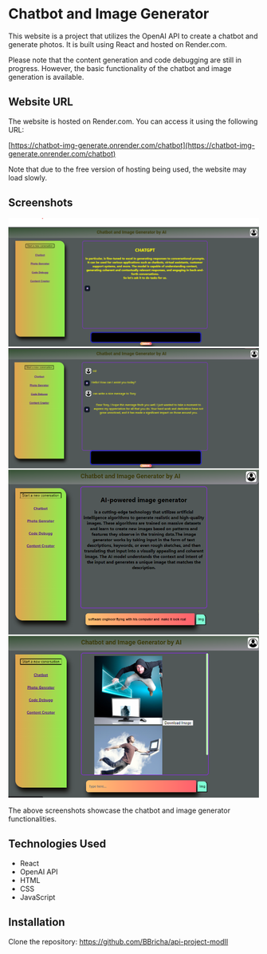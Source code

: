 # Chatbot and Image Generator

This website is a project that utilizes the OpenAI API to create a chatbot and generate photos. It is built using React and hosted on Render.com.

Please note that the content generation and code debugging are still in progress. However, the basic functionality of the chatbot and image generation is available.

## Website URL

The website is hosted on Render.com. You can access it using the following URL:

[https://chatbot-img-generate.onrender.com/chatbot](https://chatbot-img-generate.onrender.com/chatbot)

Note that due to the free version of hosting being used, the website may load slowly.

## Screenshots
<div><img src="./assets/chatbot.png" alt="Screenshot 1" width="503">
<img src="./assets/TonyChatbot.png" alt="Screenshot 2" width="503"></div>
<div><img src="./assets/imgGenarator.png" alt="Screenshot 3" width="503">
<img src="./assets/imgDemo.png" alt="Screenshot 4" width="503">

</div>


The above screenshots showcase the chatbot and image generator functionalities.

## Technologies Used

- React
- OpenAI API
- HTML
- CSS
- JavaScript

## Installation


 Clone the repository:
    https://github.com/BBricha/api-project-modII
